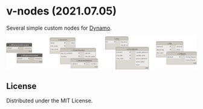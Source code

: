 # v-nodes (2021.07.05)

Several simple custom nodes for [Dynamo](https://dynamobim.org).

![title_img.png](img/title_img.png)

## License

Distributed under the MIT License.